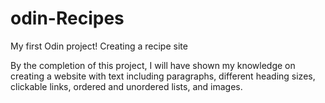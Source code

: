 # odin-Recipes
My first Odin project! Creating a recipe site

By the completion of this project, I will have shown my knowledge on creating a website with text including paragraphs, different heading sizes, clickable links, ordered and unordered lists, and images. 